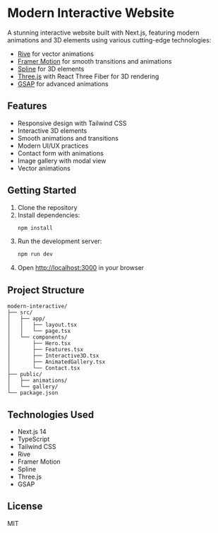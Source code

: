 # Modern Interactive Website

A stunning interactive website built with Next.js, featuring modern animations and 3D elements using various cutting-edge technologies:

- [Rive](https://rive.app/) for vector animations
- [Framer Motion](https://www.framer.com/motion/) for smooth transitions and animations
- [Spline](https://spline.design/) for 3D elements
- [Three.js](https://threejs.org/) with React Three Fiber for 3D rendering
- [GSAP](https://greensock.com/gsap/) for advanced animations

## Features

- Responsive design with Tailwind CSS
- Interactive 3D elements
- Smooth animations and transitions
- Modern UI/UX practices
- Contact form with animations
- Image gallery with modal view
- Vector animations

## Getting Started

1. Clone the repository
2. Install dependencies:
   ```bash
   npm install
   ```
3. Run the development server:
   ```bash
   npm run dev
   ```
4. Open [http://localhost:3000](http://localhost:3000) in your browser

## Project Structure

```
modern-interactive/
├── src/
│   ├── app/
│   │   ├── layout.tsx
│   │   └── page.tsx
│   └── components/
│       ├── Hero.tsx
│       ├── Features.tsx
│       ├── Interactive3D.tsx
│       ├── AnimatedGallery.tsx
│       └── Contact.tsx
├── public/
│   ├── animations/
│   └── gallery/
└── package.json
```

## Technologies Used

- Next.js 14
- TypeScript
- Tailwind CSS
- Rive
- Framer Motion
- Spline
- Three.js
- GSAP

## License

MIT
